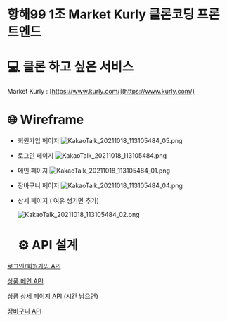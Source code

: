 # 항해99 1조 Market Kurly 클론코딩 프론트엔드

# 💻 클론 하고 싶은 서비스

Market Kurly : [https://www.kurly.com/](https://www.kurly.com/)

# 🌐 Wireframe

- 회원가입 페이지
  ![KakaoTalk_20211018_113105484_05.png](https://s3-us-west-2.amazonaws.com/secure.notion-static.com/e6061368-3242-4599-ace5-4b8ccd0182bb/KakaoTalk_20211018_113105484_05.png)
- 로그인 페이지
  ![KakaoTalk_20211018_113105484.png](https://s3-us-west-2.amazonaws.com/secure.notion-static.com/24fb1066-546e-4237-a494-d3337d152e54/KakaoTalk_20211018_113105484.png)
- 메인 페이지
  ![KakaoTalk_20211018_113105484_01.png](https://s3-us-west-2.amazonaws.com/secure.notion-static.com/20dbc3a9-1234-44e1-9014-3182a6a28feb/KakaoTalk_20211018_113105484_01.png)
- 장바구니 페이지
  ![KakaoTalk_20211018_113105484_04.png](https://s3-us-west-2.amazonaws.com/secure.notion-static.com/6cace5ad-3cff-49e7-816e-9acbe2c96867/KakaoTalk_20211018_113105484_04.png)
- 상세 페이지 ( 여유 생기면 추가)

  ![KakaoTalk_20211018_113105484_02.png](https://s3-us-west-2.amazonaws.com/secure.notion-static.com/fe854aaa-90bb-42c7-9090-ceb9a2269a76/KakaoTalk_20211018_113105484_02.png)

  # ⚙️ API 설계

[로그인/회원가입 API](https://www.notion.so/6f13d2e060e24346b239a71a24afaec1)

[상품 메인 API](https://www.notion.so/4871500afff24774b05fc9501a6cc552)

[상품 상세 페이지 API (시간 남으면)](https://www.notion.so/7bcc6491c374468d9d5a5b70a08d1dd3)

[장바구니 API](https://www.notion.so/6728e8ec9d9a4e6eb993dd475a825bb4)
